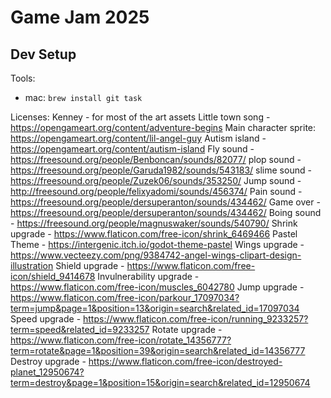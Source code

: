 # Game Jam 2025

## Dev Setup
Tools:
 - mac: `brew install git task `


Licenses:
Kenney - for most of the art assets
Little town song - https://opengameart.org/content/adventure-begins
Main character sprite: https://opengameart.org/content/lil-angel-guy
Autism island - https://opengameart.org/content/autism-island
Fly sound - https://freesound.org/people/Benboncan/sounds/82077/
plop sound - https://freesound.org/people/Garuda1982/sounds/543183/
slime sound - https://freesound.org/people/Zuzek06/sounds/353250/
Jump sound - http://freesound.org/people/felixyadomi/sounds/456374/
Pain sound - https://freesound.org/people/dersuperanton/sounds/434462/
Game over - https://freesound.org/people/dersuperanton/sounds/434462/
Boing sound - https://freesound.org/people/magnuswaker/sounds/540790/
Shrink upgrade - https://www.flaticon.com/free-icon/shrink_6469466
Pastel Theme - https://intergenic.itch.io/godot-theme-pastel
Wings upgrade - https://www.vecteezy.com/png/9384742-angel-wings-clipart-design-illustration
Shield upgrade - https://www.flaticon.com/free-icon/shield_9414678
Invulnerability upgrade - https://www.flaticon.com/free-icon/muscles_6042780
Jump upgrade - https://www.flaticon.com/free-icon/parkour_17097034?term=jump&page=1&position=13&origin=search&related_id=17097034
Speed upgrade - https://www.flaticon.com/free-icon/running_9233257?term=speed&related_id=9233257
Rotate upgrade - https://www.flaticon.com/free-icon/rotate_14356777?term=rotate&page=1&position=39&origin=search&related_id=14356777
Destroy upgrade - https://www.flaticon.com/free-icon/destroyed-planet_12950674?term=destroy&page=1&position=15&origin=search&related_id=12950674
